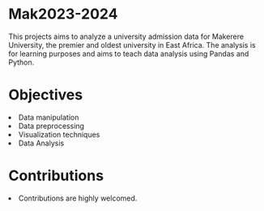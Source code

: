 # Mak2023-2024
This projects aims to analyze a university admission data for Makerere University, the premier and oldest university in East Africa.
The analysis is for learning purposes and aims to teach data analysis using Pandas and Python.

# Objectives
<li>Data manipulation</li>
<li>Data preprocessing</li>
<li>Visualization techniques</li>
<li>Data Analysis</li>

# Contributions
<li>Contributions are highly welcomed.</li>
